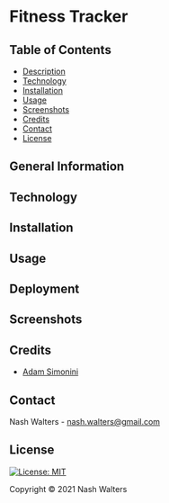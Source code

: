 # Fitness Tracker


## Table of Contents
* [Description](#description)
* [Technology](#technology)
* [Installation](#installation)
* [Usage](#usage)
* [Screenshots](#screenshots)
* [Credits](#credits)
* [Contact](#contact)
* [License](#license)

## General Information

## Technology

## Installation

## Usage

## Deployment

## Screenshots

## Credits
* [Adam Simonini](https://github.com/adamsimonini)

## Contact
Nash Walters - nash.walters@gmail.com

## License 
[![License: MIT](https://img.shields.io/badge/License-MIT-yellow.svg)](https://opensource.org/licenses/MIT)

Copyright © 2021 Nash Walters
